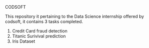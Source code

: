 CODSOFT


This repository it pertaining to the Data Science internship offered by codsoft, it contains 3 tasks completed.
1. Credit Card fraud detection
2. Titanic Surivival prediction
3. Iris Dataset 
